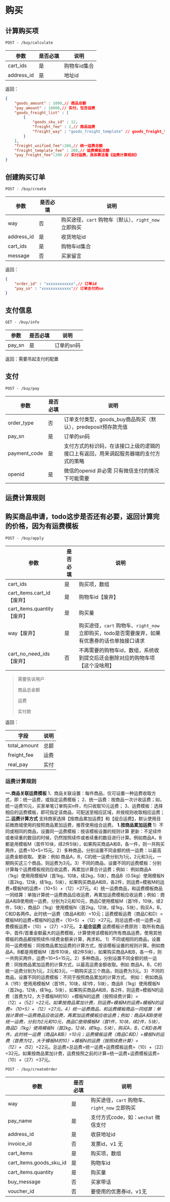 # 购买
## 计算购买项

```html
POST - /buy/calculate
```

| 参数         | 是否必填 | 说明      |
| ---------- | ---- | ------- |
| cart_ids   | 是    | 购物车id集合 |
| address_id | 是    | 地址id    |

返回：

```json
{
    "goods_amount" : 1000,// 商品总额
    "pay_amount" : 10000,// 实付，包含运费
    "goods_freight_list" : [
        {
            "goods_sku_id" : 12,
            "freight_fee" : 2,// 商品运费
            "freight_way" : "goods_freight_template" // goods_freight_template 运费模板 goods_freight_unified 统一运费
        }
    ],
    "freight_unified_fee":200,// 统一运费总额
    "freight_template_fee" : 200,// 运费模板总额
    "pay_freight_fee":200 // 实付运费，具体算法看《运费计算规则》 
}
```



## 创建购买订单

```html
POST - /buy/create
```

| 参数         | 是否必填 | 说明                                   |
| ---------- | ---- | ------------------------------------ |
| way        | 否    | 购买途径，`cart` 购物车（默认）、`right_now` 立即购买 |
| address_id | 是    | 收货地址id                               |
| cart_ids   | 是    | 购物车id集合                              |
| message    | 否    | 买家留言                                 |

返回：

```json
{
    "order_id" : "xxxxxxxxxxxx",// 订单id
    "pay_sn" : "xxxxxxxxxxxxx"// 订单支付的sn
}
```



## 支付信息

```html
GET - /buy/info
```

| 参数     | 是否必填 | 说明     |
| ------ | ---- | ------ |
| pay_sn | 是    | 订单的sn码 |

返回：需要吊起支付的配置

## 支付

```html
POST - /buy/pay
```

| 参数           | 是否必填 | 说明                                       |
| ------------ | ---- | ---------------------------------------- |
| order_type   | 否    | 订单支付类型，goods_buy商品购买（默认），predeposit预存款充值 |
| pay_sn       | 是    | 订单的sn码                                   |
| payment_code | 是    | 支付方式的标识码，在该接口上级的逻辑的接口上有返回，用来调起服务器端的支付方式的策略 |
| openid       | 是    | 微信的openid 非必需 只有微信支付的情况下可能需要             |

## 运费计算规则

## 购买商品申请，todo这步是否还有必要，返回计算完的价格，因为有运费模板

```html
POST - /buy/apply
```

| 参数                      | 是否必填 | 说明                                       |
| ----------------------- | ---- | ---------------------------------------- |
| cart_ids                | 是    | 购买项，数组                                   |
| cart_items.cart_id【废弃】  | 是    | 购物车id【废弃】                                |
| cart_items.quantity【废弃】 | 是    | 购买量                                      |
| way【废弃】                 | 是    | 购买途径，`cart` 购物车、`right_now` 立即购买，todo是否需要废弃，如果有优惠券的话也单独接口请求 |
| cart_no_need_ids【废弃】    | 否    | 不再需要的购物车id，数组，系统收到提交后还会删除对应的购物车项【这个没啥用】  |

> 需要告诉用户
>
> 商品总金额
>
> 运费
>
> 实付款

返回：

| 字段           | 说明   |
| ------------ | ---- |
| total_amount | 总额   |
| freight_fee  | 运费   |
| real_pay     | 实付   |

### 运费计算规则

**一.商品关联运费模板**
1、商品关联设置：每件商品，仅可设置一种运费收取方式，即：统一运费，或指定运费模板； 
2、统一运费：按商品一次计收运费；如，统一运费10元，买家单笔订单购买n件，均只收取10元运费；
3、运费模板：选择相应的运费模板，即可指定该商品，可配送至相应区域，并按规则收取相应运费； 
**二.运费计算方式**
支持商家选择【按商品累加运费】和【组合运费】，默认使用目前微商城使用的按照商品累加运费，推荐使用组合运费。
**1.按商品累加运费**
​    1）不同或相同的商品，设置同一运费模板：按该模板设置的规则计算
​         更新：不足续件或者续重的数目的时候，仍然按照续件或者续重的数目进行计算。
​         例如商品A，B都是用模板M（首件10块，续2件5块），如果购买商品A和B，各一件，则一共购买两件，运费=10+5=15元。
​    2）多种商品，分别设置不同金额的统一运费：以最高运费金额收取。
​         更新：例如 商品A，B，C的统一运费分别为1元，2元和3元，一期购买这三个商品，则运费为3元。
​    3）不同的商品，设置不同的运费模板：分别计算每个运费模板规则应收运费，再累加计算合计运费；
​          例如： 例如商品A（1kg）使用用模板M（首1kg，10块，续2kg，5块），商品B（0.5kg）使用模板N（首2kg，12块，续1kg，5块），如果购买商品A和B，各2件，则运费=模板M的运费+模板N的运费=（10+5）+（12）=27元。
​    4）统一运费商品，和运费模板商品一同结算：单独计算统一运费商品应收运费，再累加运费模板应收运费；
​         例如：商品A和B使用统一运费，分别为2元和10元，商品C使用模板M（首1件，10块，续2件，5块），商品D（1kg）使用模板N（首2kg，12块，续1kg，5块），购买A，B，C和D各两件。
​         此时统一运费（商品A和B）=10元；运费模板运费（商品C和D）=模板M的运费+模板N的运费=（10+5）+（12）=27元。
​         则总运费=统一运费+运费模板运费=（10）+（27）=37元。
**2.组合运费**
运费模板计费原则：取所有商品中，首件/首重金额最大的运费模板，计算使用该模板的所有商品运费，使用其他模板的商品都按照续件/续费金额来计算，再求和。
 1）不同或相同的商品，设置同一运费模板：同按商品累加运费的计算方式，按该模板设置的规则计算。
​         例如商品A，B都是用模板M（首件10块，续2件5块），如果购买商品A和B，各一件，则一共购买两件，运费=10+5=15元。
​    2）多种商品，分别设置不同金额的统一运费：同按商品累加运费的计算方式，以最高运费金额收取。
​          例如 商品A，B，C的统一运费分别为1元，2元和3元，一期购买这三个商品，则运费为3元。
​    3）不同的商品，设置不同的运费模板：不同于按照商品累加的计算方式。
​          例如： 例如商品A（1件）使用用模板M（首1件，10块，续1件，5块），商品B（1kg）使用模板N（首2kg，12块，续1kg，5块），如果购买商品A和B，各2件，则运费=模板N的运费（首费为12，大于模板M的10）+模板N的运费（按照续费计算）=（12）+（5*2）=22元。
​          如果按商品累加计费，则运费=模板M的运费+模板N的运费=（10+5）+（12）=27元。
​    4）统一运费商品，和运费模板商品一同结算：单独计算统一运费商品应收运费，再累加运费模板应收运费；
​         例如：商品A和B使用统一运费，分别为2元和10元，商品C使用模板M（首1件，10块，续2件，5块），商品D（1kg）使用模板N（首2kg，12块，续1kg，5块），购买A，B，C和D各两件。
​         此时统一运费（商品A和B）=10元；运费模板运费（商品C和D）=模板N的运费（首费为12，大于模板M的10）+模板N的运费（按照续费计算）=（12）+（5*2）=22元。总运费=总运费=统一运费+运费模板运费=（10）+（22）=32元。
​         如果按商品累加计费，运费按照之前的计算=统一运费+运费模板运费=（10）+（27）=37元。

```html
POST - /buy/createOrder
```

| 参数                      | 是否必填 | 说明                               |
| ----------------------- | ---- | -------------------------------- |
| way                     | 是    | 购买途径，`cart` 购物车、`right_now` 立即购买 |
| pay_name                | 是    | 支付方式code，如：`wechat` 微信支付         |
| address_id              | 是    | 收获地址id                           |
| invoice_id              | 否    | 发票id，v1 无                        |
| cart_items              | 是    | 购买项，数组                           |
| cart_items.goods_sku_id | 是    | 购物车id                            |
| cart_items.quantity     | 是    | 购买量                              |
| buy_message             | 否    | 买家带话                             |
| voucher_id              | 否    | 要使用的优惠券id，v1无                    |

